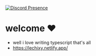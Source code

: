 [![Discord Presence](https://lanyard.cnrad.dev/api/391511241786654721)](https://discord.com/users/391511241786654721)

# welcome ❤️
- well i love writing typescript that's all
- https://lechixy.netlify.app/
